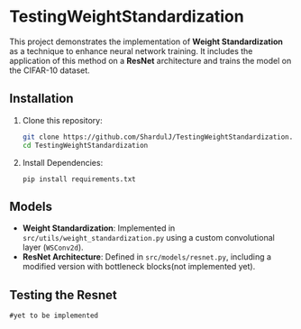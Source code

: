 # TestingWeightStandardization

This project demonstrates the implementation of **Weight Standardization** as a technique to enhance neural network training. It includes the application of this method on a **ResNet** architecture and trains the model on the CIFAR-10 dataset.


## Installation

1. Clone this repository:

   ```bash
   git clone https://github.com/ShardulJ/TestingWeightStandardization.git
   cd TestingWeightStandardization
   ```

2. Install Dependencies:
   ```
   pip install requirements.txt
   ```

## Models

- **Weight Standardization**: Implemented in `src/utils/weight_standardization.py` using a custom convolutional layer (`WSConv2d`).
- **ResNet Architecture**: Defined in `src/models/resnet.py`, including a modified version with bottleneck blocks(not implemented yet).

## Testing the Resnet

```
#yet to be implemented
```

